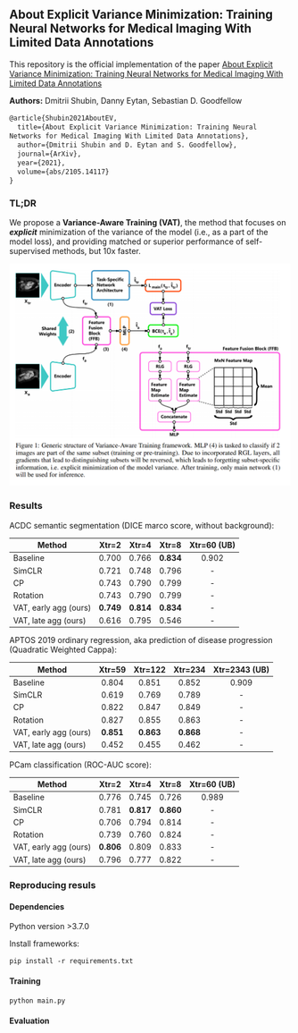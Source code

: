 ## About Explicit Variance Minimization: Training Neural Networks for Medical Imaging With Limited Data Annotations

This repository is the official implementation of the paper [About Explicit Variance Minimization: Training Neural Networks for Medical Imaging With Limited Data Annotations](https://arxiv.org/abs/2105.14117)

**Authors:** Dmitrii Shubin, Danny Eytan, Sebastian D. Goodfellow 
```
@article{Shubin2021AboutEV,
  title={About Explicit Variance Minimization: Training Neural Networks for Medical Imaging With Limited Data Annotations},
  author={Dmitrii Shubin and D. Eytan and S. Goodfellow},
  journal={ArXiv},
  year={2021},
  volume={abs/2105.14117}
}
```

### TL;DR
We propose a **Variance-Aware Training (VAT)**, the method that focuses on ***explicit*** minimization
of the variance of the model (i.e., as a part of the model loss), and providing matched or superior performance of
 self-supervised methods, but 10x faster.
 
 
![](https://github.com/DmitriiShubin/Variance-Aware-Training/blob/working_segmentation/assets/method.png "")

### Results
ACDC semantic segmentation (DICE marco score, without background):

| Method        | Xtr=2           | Xtr=4   |Xtr=8  | Xtr=60 (UB) |
| ------------- |:-------------:| :-----:|:-----:|:-----:|
| Baseline      | 0.700 | 0.766 | **0.834** | 0.902 |
| SimCLR      | 0.721 | 0.748  | 0.796| - |
| CP |0.743 | 0.790 | 0.799| - |
| Rotation |0.743 | 0.790 | 0.799| - |
| VAT, early agg (ours) | **0.749** | **0.814** | **0.834** | - |
| VAT, late agg (ours) |0.616 | 0.795 | 0.546| - |

APTOS 2019 ordinary regression, aka prediction of disease progression (Quadratic Weighted Cappa):

| Method        | Xtr=59           | Xtr=122   |Xtr=234  | Xtr=2343 (UB) |
| ------------- |:-------------:| :-----:|:-----:|:-----:|
| Baseline      | 0.804 | 0.851 | 0.852 | 0.909 |
| SimCLR      | 0.619 | 0.769 | 0.789| - |
| CP |0.822 | 0.847 | 0.849| - |
| Rotation |0.827 | 0.855 | 0.863| - |
| VAT, early agg (ours) | **0.851** | **0.863** | **0.868** | - |
| VAT, late agg (ours) |0.452 | 0.455 | 0.462 | - |

PCam classification (ROC-AUC score):

| Method        | Xtr=2           | Xtr=4   |Xtr=8  | Xtr=60 (UB) |
| ------------- |:-------------:| :-----:|:-----:|:-----:|
| Baseline      | 0.776 | 0.745 | 0.726 | 0.989 |
| SimCLR      | 0.781 | **0.817** | **0.860** | - |
| CP |0.706 | 0.794 | 0.814| - |
| Rotation |0.739 | 0.760 | 0.824 | - |
| VAT, early agg (ours) | **0.806** | 0.809 | 0.833 | - |
| VAT, late agg (ours) | 0.796 | 0.777 | 0.822 | - |

### Reproducing resuls

#### Dependencies

Python version >3.7.0

Install frameworks:
```
pip install -r requirements.txt
```

#### Training

```
python main.py
```

#### Evaluation

